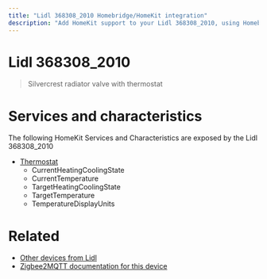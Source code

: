 ```yaml
---
title: "Lidl 368308_2010 Homebridge/HomeKit integration"
description: "Add HomeKit support to your Lidl 368308_2010, using Homebridge, Zigbee2MQTT and homebridge-z2m."
---
```

<!---
This file has been GENERATED using src/docgen/docgen.ts
DO NOT EDIT THIS FILE MANUALLY!
-->
# Lidl 368308_2010
> Silvercrest radiator valve with thermostat


# Services and characteristics
The following HomeKit Services and Characteristics are exposed by
the Lidl 368308_2010

* [Thermostat](../../climate.md)
  * CurrentHeatingCoolingState
  * CurrentTemperature
  * TargetHeatingCoolingState
  * TargetTemperature
  * TemperatureDisplayUnits


# Related
* [Other devices from Lidl](../index.md#lidl)
* [Zigbee2MQTT documentation for this device](https://www.zigbee2mqtt.io/devices/368308_2010.html)
